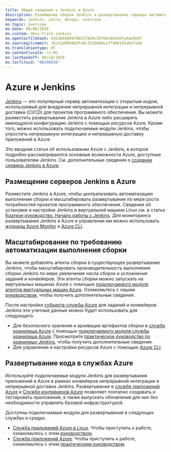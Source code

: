 ```yaml
---
title: Общие сведения о Jenkins и Azure
description: Размещение сборки Jenkins и развертывание сервера автоматизации в Azure, а также использование вычислительных ресурсов и ресурсов службы хранилища Azure для расширения конвейеров непрерывной интеграции и непрерывного развертывания (CI/CD).
keywords: jenkins, azure, devops, overview
ms.topic: overview
ms.date: 08/08/2020
ms.custom: devx-track-jenkins
ms.openlocfilehash: 43e38bd609f00257859c5976dc0b4e0fa4ae9e8f
ms.sourcegitcommit: 16ce1d00586dfa9c351b889ca7f469145a02fad6
ms.translationtype: HT
ms.contentlocale: ru-RU
ms.lasthandoff: 08/14/2020
ms.locfileid: "88240636"
---
```

# <a name="azure-and-jenkins"></a>Azure и Jenkins

[Jenkins](https://jenkins.io/) — это популярный сервер автоматизации с открытым кодом, используемый для внедрения непрерывной интеграции и непрерывной доставки (CI/CD) для проектов программного обеспечения. Вы можете разместить развертывание Jenkins в Azure либо расширить имеющуюся конфигурацию Jenkins с помощью ресурсов Azure. Кроме того, можно использовать подключаемые модули Jenkins, чтобы упростить непрерывную интеграцию и непрерывную доставку приложений в Azure.

Это вводная статья об использовании Azure с Jenkins, в которой подробно рассматриваются основные возможности Azure, доступные пользователям Jenkins. См. дополнительные сведения о [создании сервера Jenkins в Azure](configure-on-linux-vm.md).

## <a name="host-your-jenkins-servers-in-azure"></a>Размещение серверов Jenkins в Azure

Разместите Jenkins в Azure, чтобы централизовать автоматизацию выполнения сборки и масштабировать развертывание по мере роста потребностей проектов программного обеспечения. Сведения об установке и настройке Jenkins в виртуальной машине Linux см. в статье [Краткое руководство. Начало работы с Jenkins](configure-on-linux-vm.md). Для мониторинга развертывания Jenkins в Azure и управления им можно использовать [журналы Azure Monitor](/azure/log-analytics/log-analytics-overview) и [Azure CLI](/cli/azure).

## <a name="scale-your-build-automation-on-demand"></a>Масштабирование по требованию автоматизации выполнения сборки

Вы можете добавлять агенты сборки в существующее развертывание Jenkins, чтобы масштабировать производительность выполнения сборки Jenkins по мере увеличения числа сборок и усложнения заданий и конвейеров. Эти агенты сборки можно запускать на виртуальных машинах Azure с помощью [подключаемого модуля агентов виртуальных машин Azure](https://plugins.jenkins.io/azure-vm-agents). Ознакомьтесь с нашим [руководством](/azure/jenkins/jenkins-azure-vm-agents), чтобы получить дополнительные сведения.

После настройки [субъекта-службы Azure](/azure/azure-resource-manager/resource-group-overview) для заданий и конвейеров Jenkins эти учетные данные можно будет использовать для следующего:

- Для безопасного хранения и архивации артефактов сборки в [службе хранилища Azure](/azure/storage/common/storage-introduction) с помощью [подключаемого модуля службы хранилища Azure](https://plugins.jenkins.io/windows-azure-storage). Просмотрите [практическое руководство по хранилищу Jenkins](azure-storage-blobs-as-build-artifact-repository.md), чтобы получить дополнительные сведения.
- Для управления и настройки ресурсов Azure с помощью [Azure CLI](deploy-to-azure-app-service-using-azure-cli.md).

## <a name="deploy-your-code-into-azure-services"></a>Развертывание кода в службах Azure

Используйте подключаемые модули Jenkins для развертывания приложений в Azure в рамках конвейеров непрерывной интеграции и непрерывной доставки Jenkins. Развертывание в [службе приложений Azure](/azure/app-service/) и [Службе контейнеров Azure](/azure/container-service/kubernetes/) позволяет поэтапно создавать и тестировать приложения, а также выпускать обновления для них без необходимости управлять базовой инфраструктурой.

 Доступны подключаемые модули для развертывания в следующих службах и средах.

- [Служба приложений Azure в Linux](/azure/app-service/containers/app-service-linux-intro). Чтобы приступить к работе, ознакомьтесь с этим [руководством](deploy-from-github-to-azure-app-service.md).
- [Служба приложений Azure](/azure/app-service/overview). Чтобы приступить к работе, ознакомьтесь с этим [практическим руководством](deploy-to-azure-app-service-using-plugin.md).